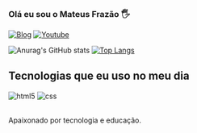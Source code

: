 ### Olá eu sou o Mateus Frazão 🖐️

[![Blog](https://img.shields.io/badge/-Behance-blue?style=for-the-badge&logo=behance&logoColor=white)](https://www.behance.net/mateusfrazo1)
[![Youtube](https://img.shields.io/badge/LinkedIn-0077B5?style=for-the-badge&logo=linkedin&logoColor=white)](https://www.linkedin.com/in/mateus-frazão-607b35174/)


![Anurag's GitHub stats](https://github-readme-stats.vercel.app/api?username=anuraghazra&show_icons=true&theme=dark)
[![Top Langs](https://github-readme-stats.vercel.app/api/top-langs/?username=MateusFrazao123&layout=compact)](https://github.com/anuraghazra/github-readme-stats)
## Tecnologias que eu uso no meu dia

<div style="display: inline_block">
  <img align="center" alt="html5" src="https://img.shields.io/badge/HTML5-E34F26?style=for-the-badge&logo=html5&logoColor=white" />
  <img align="center" alt="css" src="https://img.shields.io/badge/CSS3-1572B6?style=for-the-badge&logo=css3&logoColor=white" />
  
</div><br/>

Apaixonado por tecnologia e educação.



